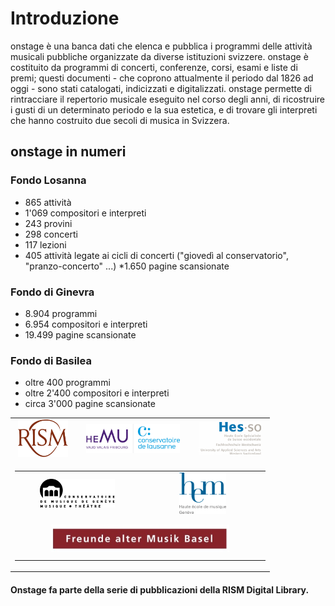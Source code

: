 # Introduzione

onstage è una banca dati che elenca e pubblica i programmi delle attività musicali pubbliche organizzate da diverse istituzioni svizzere. onstage è costituito da programmi di concerti, conferenze, corsi, esami e liste di premi; questi documenti - che coprono attualmente il periodo dal 1826 ad oggi - sono stati catalogati, indicizzati e digitalizzati. onstage permette di rintracciare il repertorio musicale eseguito nel corso degli anni, di ricostruire i gusti di un determinato periodo e la sua estetica, e di trovare gli interpreti che hanno costruito due secoli di musica in Svizzera.

## onstage in numeri

### Fondo Losanna

* 865 attività
* 1'069 compositori e interpreti
* 243 provini
* 298 concerti
* 117 lezioni
* 405 attività legate ai cicli di concerti ("giovedì al conservatorio", "pranzo-concerto" ...)
*1.650 pagine scansionate

### Fondo di Ginevra

* 8.904 programmi
* 6.954 compositori e interpreti
* 19.499 pagine scansionate

### Fondo di Basilea

* oltre 400 programmi
* oltre 2'400 compositori e interpreti
* circa 3'000 pagine scansionate

<!-- Old Onstage logos-->
<div>
	<table border="0" cellspacing="10px" style="margin: 0 auto;text-align:center">
		<tr>
			<td align="center">
				<a href="http://www.rism-ch.org" target="_blank"><img src="https://raw.githubusercontent.com/rism-ch/onstage-texts/master/images/logo-rism.png" width="80px" border="0"></a>
			</td>
			<td align="center">
				<a href="http://www.hemu.ch" target="_blank"><img src="https://raw.githubusercontent.com/rism-ch/onstage-texts/master/images/logo-cdl-hemu.jpg" width="150px" border="0"></a>
			</td>
			<td align="center">
				<a href="http://www.hes-so.ch" target="_blank"><img src="https://raw.githubusercontent.com/rism-ch/onstage-texts/master/images/logo-hesso-s.png" width="100px" border="0"></a>
			</td>
		</tr>
    <tr>
      <td colspan=3>
        <table width="100%">
          <tr>
      			<td align="center" width="50%">
      				<a href="http://www.cmusge.ch" target="_blank"><img src="https://raw.githubusercontent.com/rism-ch/onstage-texts/master/images/logo-cmusge.png" width="120px" border="0"></a>
      			</td>
      			<td align="center" width="50%">
      				<a href="https://www.hesge.ch/hem" target="_blank"><img src="https://raw.githubusercontent.com/rism-ch/onstage-texts/master/images/logo-hem-ge.png" width="75px" border="0"></a>
      			</td>
          </tr>
          <tr>
            <td align="center" colspan=2 style="padding: 10px">
              <a href="http://famb.ch/" target="_blank"><img src="https://raw.githubusercontent.com/rism-ch/onstage-texts/master/images/famb_logo_pantone.jpg" width="75%"></a>
            </td>
        </table>
      </td>
	</table>
</div>

#### Onstage fa parte della serie di pubblicazioni della RISM Digital Library.
